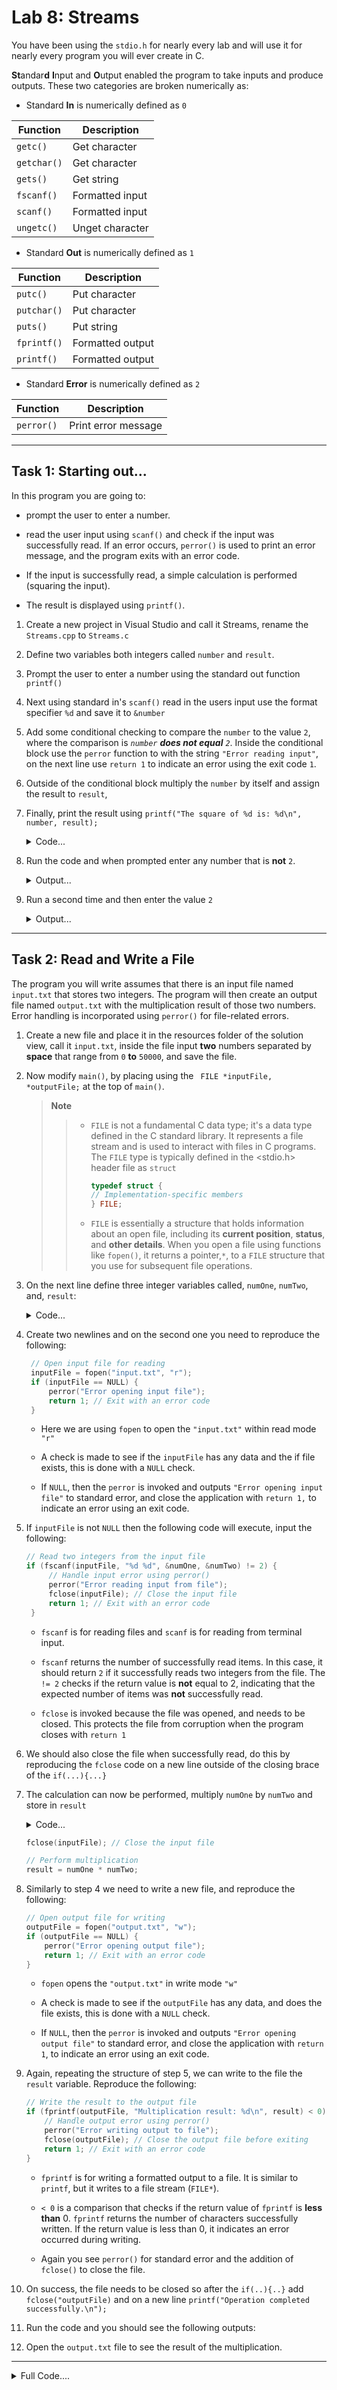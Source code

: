 # Lab 8: Streams

You have been using the `stdio.h` for nearly every lab and will use it for nearly every program you will ever create in C.

**St**andar**d** **I**nput and **O**utput enabled the program to take inputs and produce outputs. These two categories are broken numerically as: 
    
- Standard **In** is numerically defined as `0`

| Function  | Description       |
|-----------|-------------------|
| `getc()`    | Get character     |
| `getchar()` | Get character     |
| `gets()`    | Get string        |
| `fscanf()`  | Formatted input   |
| `scanf()`   | Formatted input   |
| `ungetc()`  | Unget character   |


- Standard **Out** is numerically defined as `1`

| Function  | Description       |
|-----------|-------------------|
| `putc()`    | Put character     |
| `putchar()` | Put character     |
| `puts()`    | Put string        |
| `fprintf()` | Formatted output  |
| `printf()`  | Formatted output  |


- Standard **Error** is numerically defined as `2`

| Function  | Description         |
|-----------|---------------------|
| `perror()`  | Print error message |

-------------------

## Task 1: Starting out...

In this program you are going to: 

- prompt the user to enter a number.

- read the user input using `scanf()` and check if the input was successfully read. If an error occurs, `perror()` is used to print an error message, and the program exits with an error code. 

- If the input is successfully read, a simple calculation is performed (squaring the input).

- The result is displayed using `printf()`.


1.  Create a new project in Visual Studio and call it Streams, rename the `Streams.cpp` to `Streams.c`

2. Define two variables both integers called `number` and `result`.
   
3. Prompt the user to enter a number using the standard out function `printf()`
   
4. Next using standard in's `scanf()` read in the users input use the format specifier `%d` and save it to `&number` 

5.  Add some conditional checking to compare the `number` to the value `2`, where the comparison is *`number` **does not equal** `2`*.
Inside the conditional block use the `perror` function to with the string `"Error reading input"`, on the next line use `return 1` to indicate an error using the exit code `1`.

7. Outside of the conditional block  multiply the `number` by itself and assign the result to `result`, 

8. Finally, print the result using  `printf("The square of %d is: %d\n", number, result);`<p></p>
   
    <details>
    <summary>Code...</summary>

    ```c
    #include <stdio.h>

    int main() {
        // Declare variables for input and result
        int number;
        int result;

        // Prompt the user for input
        printf("Enter a number: ");

        // Read user input
        scanf("%d", &number)

        // compare user inputted value
        if ( result != 2) {
            // Handle input error using perror()
            perror("Error reading input");
            return 1; // Exit with an error code
        }

        // Perform a simple calculation (for example, squaring the input)
        result = number * number;

        // Display the result
        printf("The square of %d is: %d\n", number, result);

        return 0; // Exit successfully
    }

    ```

    </details>

9. Run the code and when prompted enter any number that is **not** `2`. 

    <details>
    <summary>Output...</summary>


    - Notice how the terminal has rendered the error message, this is because error, `2` stream is different to the standard out, `1`, stream
    </details>


10. Run a second time and then enter the value `2`

    <details>
    <summary>Output...</summary>


    </details>

-------

## Task 2: Read and Write a File

The program you will write assumes that there is an input file named `input.txt` that stores two integers. The program will then create an output file named `output.txt` with the multiplication result of those two numbers. Error handling is incorporated using `perror()` for file-related errors.

1. Create a new file and place it in the resources folder of the solution view, call it `input.txt`, inside the file input **two** numbers separated by **space** that range from `0` **to** `50000`, and save the file.

2. Now modify `main()`, by placing using the ` FILE *inputFile, *outputFile;` at the top of `main()`. 
    
    >**Note**
    >> - `FILE` is not a fundamental C data type; it's a data type defined in the C standard library. It represents a file stream and is used to interact with files in C programs. The `FILE` type is typically defined in the <stdio.h> header file as `struct`
    >>   
    >>    ```c
    >>    typedef struct {
    >>    // Implementation-specific members
    >>    } FILE;
    >>    ```
    >>
    >> - `FILE` is essentially a structure that holds information about an open file, including its **current position**, **status**, and **other details**. When you open a file using functions like `fopen()`, it returns a pointer,`*`, to a `FILE` structure that you use for subsequent file operations.

3. On the next line define three integer variables called, `numOne`, `numTwo`, and, `result`: 
   
   <details>
   <summary>Code...</summary>
    
    ```c
    int num1, num2, result;
    ```
   
   </details>

4. Create two newlines and on the second one you need to reproduce the following: 
   ```c
    // Open input file for reading
    inputFile = fopen("input.txt", "r");
    if (inputFile == NULL) {
        perror("Error opening input file");
        return 1; // Exit with an error code
    }
   ```

    - Here we are using `fopen` to open the `"input.txt"` within read mode `"r"`

    - A check is made to see if the `inputFile` has any data and the if file exists, this is done with a `NULL` check.

    - If `NULL`, then the `perror` is invoked and outputs `"Error opening input file"` to standard error, and close the application with `return 1,` to indicate an error using an exit code. 

5. If `inputFile` is not `NULL` then the following code will execute, input the following:

   ```c
   // Read two integers from the input file
   if (fscanf(inputFile, "%d %d", &numOne, &numTwo) != 2) {
        // Handle input error using perror()
        perror("Error reading input from file");
        fclose(inputFile); // Close the input file
        return 1; // Exit with an error code
    }
   ```

   - `fscanf` is for reading files and `scanf` is for reading from terminal input.

   - `fscanf` returns the number of successfully read items. In this case, it should return `2` if it successfully reads two integers from the file. The `!= 2` checks if the return value is **not** equal to 2, indicating that the expected number of items was **not** successfully read.

   - `fclose` is invoked because the file was opened, and needs to be closed. This protects the file from corruption when the program closes with `return 1`

6. We should also close the file when successfully read, do this by reproducing the `fclose` code on a new line outside of the closing brace of the `if(...){...}`

7. The calculation can now be performed, multiply `numOne` by `numTwo` and store in `result`

    <details>
    <summary>Code...</details>

    ```c
    fclose(inputFile); // Close the input file

    // Perform multiplication
    result = numOne * numTwo;
    ```

    </details>

8. Similarly to step 4 we need to write a new file, and reproduce the following:

    ```c
    // Open output file for writing
    outputFile = fopen("output.txt", "w");
    if (outputFile == NULL) {
        perror("Error opening output file");
        return 1; // Exit with an error code
    }
    ```

    - `fopen` opens the `"output.txt"` in write mode `"w"`

    - A check is made to see if the `outputFile` has any data, and does the file exists, this is done with a `NULL` check.

    - If `NULL`, then the `perror` is invoked and outputs `"Error opening output file"` to standard error, and close the application with `return 1`, to indicate an error using an exit code. 

9. Again, repeating the structure of step 5, we can write to the file the `result` variable. Reproduce the following:

    ```c
    // Write the result to the output file
    if (fprintf(outputFile, "Multiplication result: %d\n", result) < 0) {
        // Handle output error using perror()
        perror("Error writing output to file");
        fclose(outputFile); // Close the output file before exiting
        return 1; // Exit with an error code
    }
    ```

    - `fprintf` is for writing a formatted output to a file. It is similar to `printf`, but it writes to a file stream (`FILE*`).
    
    - `< 0` is a comparison that checks if the return value of `fprintf` is **less than** 0. `fprintf` returns the number of characters successfully written. If the return value is less than 0, it indicates an error occurred during writing.

    - Again you see `perror()` for standard error and the addition of `fclose()` to close the file.

10. On success, the file needs to be closed so after the `if(..){..}` add `fclose("outputFile)` and on a new line `printf("Operation completed successfully.\n");`

11. Run the code and you should see the following outputs: 

12. Open the `output.txt` file to see the result of the multiplication.


-----------------------

<details>
<summary>Full Code....</summary>

```c
#include <stdio.h>

int main() {
    FILE *inputFile, *outputFile;
    int numOne, numTwo, result;

    // Open input file for reading
    inputFile = fopen("input.txt", "r");
    if (inputFile == NULL) {
        perror("Error opening input file");
        return 1; // Exit with an error code
    }

    // Read two integers from the input file
    if (fscanf(inputFile, "%d %d", &numOne, &numTwo) != 2) {
        // Handle input error using perror()
        perror("Error reading input from file");
        fclose(inputFile); // Close the input file
        return 1; // Exit with an error code
    }

    fclose(inputFile); // Close the input file

    // Perform multiplication
    result = numOne * numTwo;

     // Open output file for writing
    outputFile = fopen("output.txt", "w");
    if (outputFile == NULL) {
        perror("Error opening output file");
        return 1; // Exit with an error code
    }

    // Write the result to the output file
    if (fprintf(outputFile, "Multiplication result: %d\n", result) < 0) {
        // Handle output error using perror()
        perror("Error writing output to file");
        fclose(outputFile); // Close the output file before exiting
        return 1; // Exit with an error code
    }

    fclose(outputFile); // Close outputFile file2

    printf("Operation completed successfully.\n");

    return 0; // Exit successfully
}
```

</details>

